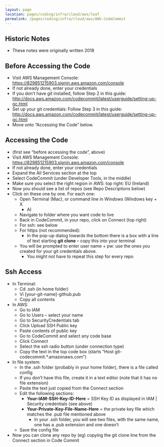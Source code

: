 ```yaml
---
layout: page
location: pages/coding/infra/cloud/aws/leaf
permalink: /pages/coding/infra/cloud/aws/AWS-CodeCommit
---
```

## Historic Notes

  - These notes were originally written 2018

## Before Accessing the Code

  - Visit AWS Management Console:
    [<span class="underline">https://829851215903.signin.aws.amazon.com/console</span>](https://829851215903.signin.aws.amazon.com/console)
  - If not already done, enter your credentials
  - If you don’t have git installed, follow Step 2 in this guide:
    [<span class="underline">http://docs.aws.amazon.com/codecommit/latest/userguide/setting-up-gc.html</span>](http://docs.aws.amazon.com/codecommit/latest/userguide/setting-up-gc.html)
  - Set up your git credentials: Follow Step 3 in this guide:
    [<span class="underline">http://docs.aws.amazon.com/codecommit/latest/userguide/setting-up-gc.html</span>](http://docs.aws.amazon.com/codecommit/latest/userguide/setting-up-gc.html)
  - Move onto “Accessing the Code” below.

## Accessing the Code

  - (first see “before accessing the code”, above)
  - Visit AWS Management Console:
    [<span class="underline">https://829851215903.signin.aws.amazon.com/console</span>](https://829851215903.signin.aws.amazon.com/console)
  - If not already done, enter your credentials
  - Expand the All Services section at the top
  - Select CodeCommit (under Developer Tools, in the middle)
  - Make sure you select the right region in AWS: top right: EU
    (Ireland)
  - Now you should see a list of repos (see Repo Descriptions below)
  - Click on these one by one. For each one:
      - Open Terminal (Mac), or command line in Windows (Windows key + X
        + A)
      - Navigate to folder where you want code to live
      - Back in CodeCommit, in your repo, click on Connect (top right)
      - For ssh: see below
      - For https (not recommended):
          - In the pop-up dialog towards the bottom there is a box with
            a line of text starting **git clone** – copy this into your
            terminal
      - You will be prompted to enter user name + pw: use the ones you
        created for your git credentials above.
          - You might not have to repeat this step for every repo

## Ssh Access

  - In Terminal:
      - Cd .ssh (in home folder)
      - Vi \[your-git-name\]-github.pub
      - Copy all contents
  - In AWS:
      - Go to IAM
      - Go to Users – select your name
      - Go to SecurityCredentials tab
      - Click Upload SSH Public key
      - Paste contents of public key
      - Go to CodeCommit and select any code base
      - Click Connect
      - Select the ssh radio button (under connection type)
      - Copy the text in the top code box (starts “Host
        git-codecommit.\*.amazonaws.com”)
  - In file system:
      - In the .ssh folder (probably in your home folder), there is a
        file called config
      - If you don’t have this file, create it in a text editor (note
        that it has no file extension)
      - Paste the text just copied from the Connect section
      - Edit the following sections:
          - **Your-IAM-SSH-Key-ID-Here** = SSH Key ID as displayed in
            IAM | Security credentials (see above)
          - **Your-Private-Key-File-Name-Here** = the private key file
            which matches the .pub file mentioned above
              - In your .ssh folder, you will see two files, with the
                same name, one has a .pub extension and one doesn’t
      - Save the config file
  - Now you can clone any repo by (eg) copying the git clone line from
    the Connect section in Code Commit
